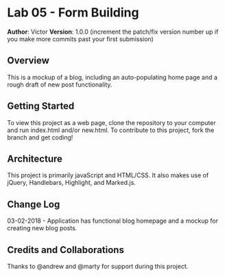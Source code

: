 # Lab 05 - Form Building

**Author**: Victor
**Version**: 1.0.0 (increment the patch/fix version number up if you make more commits past your first submission)

## Overview
This is a mockup of a blog, including an auto-populating home page and a rough draft of new post functionality.

## Getting Started
To view this project as a web page, clone the repository to your computer and run index.html and/or new.html.
To contribute to this project, fork the branch and get coding!

## Architecture
This project is primarily javaScript and HTML/CSS.
It also makes use of jQuery, Handlebars, Highlight, and Marked.js.

## Change Log
03-02-2018 - Application has functional blog homepage and a mockup for creating new blog posts.

## Credits and Collaborations
Thanks to @andrew and @marty for support during this project.